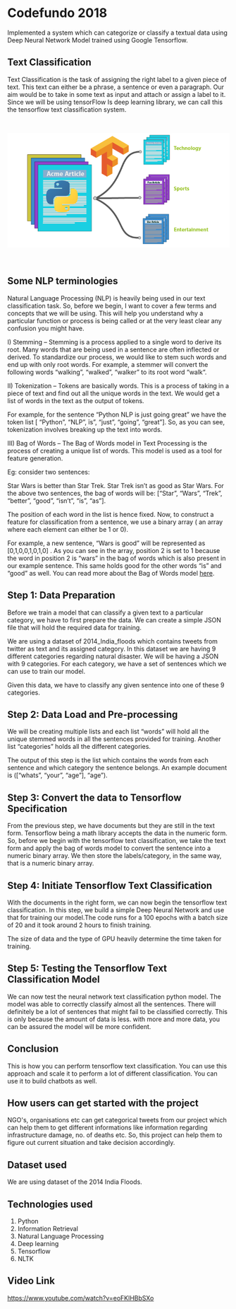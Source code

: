 # Codefundo 2018
  
 Implemented a system which can categorize or classify a textual data using Deep Neural Network Model trained using Google Tensorflow.  
 
## Text Classification

Text Classification is the task of assigning the right label to a given piece of text. This text can either be a phrase, a sentence or even a paragraph. Our aim would be to take in some text as input and attach or assign a label to it. Since we will be using tensorFlow Is deep learning library, we can call this the tensorflow text classification system. 

<br>

<p align="center">
 <img src = "txt-classifier2.png">
</p> 

<br>

## Some NLP terminologies

Natural Language Processing (NLP) is heavily being used in our text classification task. So, before we begin, I want to cover a few terms and concepts that we will be using. This will help you understand why a particular function or process is being called or at the very least clear any confusion you might have.

I) Stemming – Stemming is a process applied to a single word to derive its root. Many words that are being used in a sentence are often inflected or derived. To standardize our process, we would like to stem such words and end up with only root words. For example, a stemmer will convert the following words “walking”, “walked”, “walker” to its root word “walk“.

II) Tokenization – Tokens are basically words. This is a process of taking in a piece of text and find out all the unique words in the text. We would get a list of words in the text as the output of tokens.

For example, for the sentence “Python NLP is just going great” we have the token list [ “Python”, “NLP”, ïs”, “just”, “going”, “great”]. So, as you can see, tokenization involves breaking up the text into words.

III) Bag of Words – The Bag of Words model in Text Processing is the process of creating a unique list of words. This model is used as a tool for feature generation.

Eg: consider two sentences:

Star Wars is better than Star Trek.
Star Trek isn’t as good as Star Wars.
For the above two sentences, the bag of words will be: [“Star”, “Wars”, “Trek”, “better”, “good”, “isn’t”, “is”, “as”].

The position of each word in the list is hence fixed. Now, to construct a feature for classification from a sentence, we use a binary array ( an array where each element can either be 1 or 0).

For example, a new sentence, “Wars is good” will be represented as [0,1,0,0,1,0,1,0] . As you can see in the array, position 2 is set to 1 because the word in position 2 is “wars” in the bag of words which is also present in our example sentence. This same holds good for the other words “is” and “good” as well. You can read more about the Bag of Words model [here](https://ongspxm.gitlab.io/blog/2014/12/bag-of-words-natural-language-processing/).

## Step 1: Data Preparation

Before we train a model that can classify a given text to a particular category, we have to first prepare the data. We can create a simple JSON file that will hold the required data for training.

 We are using a dataset of 2014_India_floods which contains tweets from twitter as text and its assigned category. In this dataset we are having 9 different categories regarding natural disaster. We will be having a JSON with 9 categories. For each category, we have a set of sentences which we can use to train our model.

Given this data, we have to classify any given sentence into one of these 9 categories.

## Step 2: Data Load and Pre-processing

We will be creating multiple lists and each list “words” will hold all the unique stemmed words in all the sentences provided for training. Another list “categories” holds all the different categories.

The output of this step is the list which contains the words from each sentence and which category the sentence belongs. An example document is ([“whats”, “your”, “age”], “age”).

## Step 3: Convert the data to Tensorflow Specification

From the previous step, we have documents but they are still in the text form. Tensorflow being a math library accepts the data in the numeric form. So, before we begin with the tensorflow text classification, we take the text form and apply the bag of words model to convert the sentence into a numeric binary array. We then store the labels/category, in the same way, that is a numeric binary array.

## Step 4: Initiate Tensorflow Text Classification

With the documents in the right form, we can now begin the tensorflow text classification. In this step, we build a simple Deep Neural Network and use that for training our model.The code runs for a 100 epochs with a batch size of 20 and it took around 2 hours to finish training.

The size of data and the type of GPU heavily determine the time taken for training.

## Step 5: Testing the Tensorflow Text Classification Model

We can now test the neural network text classification python model. The model was able to correctly classify almost all the sentences. There will definitely be a lot of sentences that might fail to be classified correctly. This is only because the amount of data is less. with more and more data, you can be assured the model will be more confident.

## Conclusion

This is how you can perform tensorflow text classification. You can use this approach and scale it to perform a lot of different classification. You can use it to build chatbots as well.

## How users can get started with the project

NGO's, organisations etc can get categorical tweets from our project which can help them to get different informations like information regarding infrastructure damage, no. of deaths etc. So, this project can help them to figure out current situation and take decision accordingly.

## Dataset used

We are using dataset of the 2014 India Floods.

## Technologies used
1. Python
2. Information Retrieval
3. Natural Language Processing
4. Deep learning
5. Tensorflow
6. NLTK

## Video Link
https://www.youtube.com/watch?v=eoFKlHBbSXo
